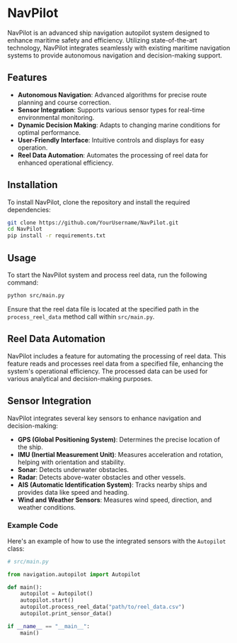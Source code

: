 # NavPilot

NavPilot is an advanced ship navigation autopilot system designed to enhance maritime safety and efficiency. Utilizing state-of-the-art technology, NavPilot integrates seamlessly with existing maritime navigation systems to provide autonomous navigation and decision-making support.

## Features

- **Autonomous Navigation**: Advanced algorithms for precise route planning and course correction.
- **Sensor Integration**: Supports various sensor types for real-time environmental monitoring.
- **Dynamic Decision Making**: Adapts to changing marine conditions for optimal performance.
- **User-Friendly Interface**: Intuitive controls and displays for easy operation.
- **Reel Data Automation**: Automates the processing of reel data for enhanced operational efficiency.

## Installation

To install NavPilot, clone the repository and install the required dependencies:

```sh
git clone https://github.com/YourUsername/NavPilot.git
cd NavPilot
pip install -r requirements.txt
```

## Usage

To start the NavPilot system and process reel data, run the following command:

```sh
python src/main.py
```

Ensure that the reel data file is located at the specified path in the `process_reel_data` method call within `src/main.py`.

## Reel Data Automation

NavPilot includes a feature for automating the processing of reel data. This feature reads and processes reel data from a specified file, enhancing the system's operational efficiency. The processed data can be used for various analytical and decision-making purposes.

## Sensor Integration

NavPilot integrates several key sensors to enhance navigation and decision-making:

- **GPS (Global Positioning System)**: Determines the precise location of the ship.
- **IMU (Inertial Measurement Unit)**: Measures acceleration and rotation, helping with orientation and stability.
- **Sonar**: Detects underwater obstacles.
- **Radar**: Detects above-water obstacles and other vessels.
- **AIS (Automatic Identification System)**: Tracks nearby ships and provides data like speed and heading.
- **Wind and Weather Sensors**: Measures wind speed, direction, and weather conditions.

### Example Code

Here's an example of how to use the integrated sensors with the `Autopilot` class:

```python
# src/main.py

from navigation.autopilot import Autopilot

def main():
    autopilot = Autopilot()
    autopilot.start()
    autopilot.process_reel_data("path/to/reel_data.csv")
    autopilot.print_sensor_data()

if __name__ == "__main__":
    main()
```

